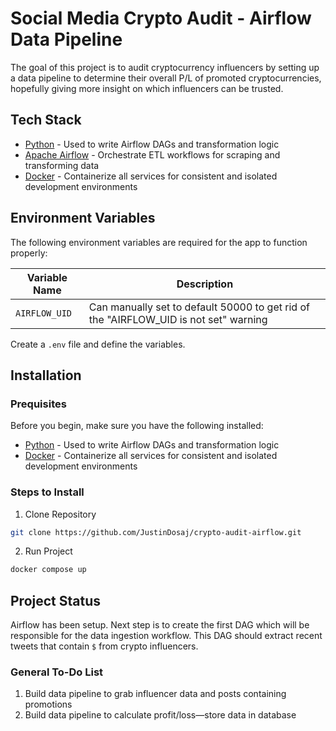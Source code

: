 # Social Media Crypto Audit - Airflow Data Pipeline
The goal of this project is to audit cryptocurrency influencers by setting up a data pipeline to determine their overall P/L of promoted cryptocurrencies, hopefully giving more insight on which influencers can be trusted.

## Tech Stack
- [Python](https://www.python.org/) - Used to write Airflow DAGs and transformation logic
- [Apache Airflow](https://airflow.apache.org/) - Orchestrate ETL workflows for scraping and transforming data
- [Docker](https://www.docker.com/) - Containerize all services for consistent and isolated development environments

## Environment Variables
The following environment variables are required for the app to function properly:

| Variable Name | Description |
|---------------|-------------|
| `AIRFLOW_UID` | Can manually set to default 50000 to get rid of the "AIRFLOW_UID is not set" warning |

Create a `.env` file and define the variables.

## Installation

### Prequisites
Before you begin, make sure you have the following installed:

- [Python](https://www.python.org/) - Used to write Airflow DAGs and transformation logic
- [Docker](https://www.docker.com/) - Containerize all services for consistent and isolated development environments

### Steps to Install
1. Clone Repository
```bash
git clone https://github.com/JustinDosaj/crypto-audit-airflow.git
```

2. Run Project
```bash
docker compose up
```

## Project Status
Airflow has been setup. Next step is to create the first DAG which will be responsible for the data ingestion workflow. This DAG should extract recent tweets that contain `$` from crypto influencers.

### General To-Do List
1. Build data pipeline to grab influencer data and posts containing promotions
2. Build data pipeline to calculate profit/loss—store data in database